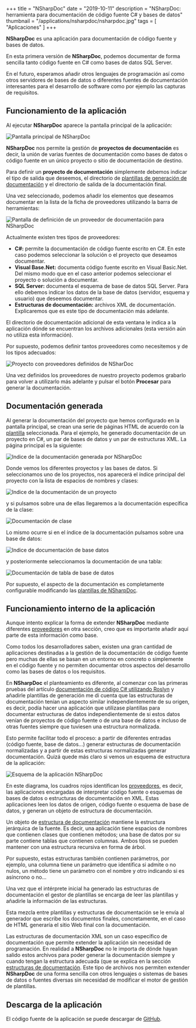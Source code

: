 +++
title = "NSharpDoc"
date = "2019-10-11"
description = "NSharpDoc: herramienta para documentación de código fuente C# y bases de datos"
thumbnail = "/applications/nsharpdoc/nsharpdoc.jpg"
tags = [ "Aplicaciones" ]
+++

**NSharpDoc** es una aplicación para documentación de código fuente y bases de datos.

En esta primera versión de **NSharpDoc**, podemos documentar de forma sencilla tanto código fuente en C# como
bases de datos SQL Server.

En el futuro, esperamos añadir otros lenguajes de programación así como otros servidores de bases de datos o
diferentes fuentes de documentación interesantes para el desarrollo de software como por ejemplo las capturas de requisitos.

## Funcionamiento de la aplicación

Al ejecutar **NSharpDoc** aparece la pantalla principal de la aplicación: 

![Pantalla principal de NSharpDoc](/blog/applications/nsharpdoc/pantalla-principal.jpg "Pantalla principal")

**NSharpDoc** nos permite la gestión de **proyectos de documentación** es decir, la unión de varias fuentes de documentación
como bases de datos o código fuente en un único proyecto o sitio de documentación de destino.

Para definir un **proyecto de documentación** simplemente debemos indicar el tipo de salida que deseemos, el directorio de 
[plantillas de generación de documentación](/blog/applications/nsharpdoc/plantillas-de-nsharpdoc/plantillas-de-nsharpdoc) y 
el directorio de salida de la documentación final.

Una vez seleccionado, podemos añadir los elementos que deseamos documentar en la lista de la ficha de proveedores utilizando la barra
de herramientas:

![Pantalla de definición de un proveedor de documentación para NSharpDoc](/blog/applications/nsharpdoc/pantalla-proveedor.jpg "Pantalla de definición de un proveedor de documentación")

Actualmente existen tres tipos de proveedores:


* **C#:** permite la documentación de código fuente escrito en C#. En este caso podemos seleccionar la solución o el
	proyecto que deseamos documentar.
* **Visual Base.Net:** documenta código fuente escrito en Visual Basic.Net. Del mismo modo que en el caso anterior
	podemos seleccionar el proyecto o solución a documentar.
* **SQL Server:** documenta el esquema de base de datos SQL Server. Para ello debemos indicar los datos de la base de datos
	(servidor, esquema y usuario) que deseemos documentar.
* **Estructuras de documentación:** archivos XML de documentación. Explicaremos que es este tipo de documentación más adelante.

El directorio de documentación adicional de esta ventana le indica a la aplicación dónde se encuentran los archivos adicionales (esta
versión aún no utiliza esta información).

Por supuesto, podemos definir tantos proveedores como necesitemos y de los tipos adecuados:

![Proyecto con proveedores definidos de NSharDoc](/blog/applications/nsharpdoc/pantalla-principal-proyecto.jpg "Proyecto con proveedores definidos")

Una vez definidos los proveedores de nuestro proyecto podemos grabarlo para volver a utilizarlo más adelante y pulsar el botón **Procesar**
para generar la documentación. 

## Documentación generada

Al generar la documentación del proyecto que hemos configurado en la pantalla principal, se crean una serie de páginas HTML de acuerdo con la
[plantilla](/blog/applications/nsharpdoc/plantillas-de-nsharpdoc/plantillas-de-nsharpdoc) seleccionada. Para el ejemplo, he generado
documentación de un proyecto en C#, un par de bases de datos y un par de estructuras XML. La página principal es
la siguiente:

![Indice de la documentación generada por NSharpDoc](/blog/applications/nsharpdoc/indice-documentacion.jpg "Indice de la documentación")

Donde vemos los diferentes proyectos y las bases de datos. Si seleccionamos uno de los proyectos, nos aparecerá
el índice principal del proyecto con la lista de espacios de nombres y clases:

![Indice de la documentación de un proyecto](/blog/applications/nsharpdoc/documentacion-proyecto.jpg "Indice de la documentación")

y si pulsamos sobre una de ellas llegaremos a la documentación específica de la clase:

![Documentación de clase](/blog/applications/nsharpdoc/documentacion-clase.jpg "Documentación de clase")

Lo mismo ocurre si en el índice de la documentación pulsamos sobre una base de datos:

![Indice de documentación de base datos](/blog/applications/nsharpdoc/documentacion-base-datos.jpg "Documentación de base datos")

y posteriormente seleccionamos la documentación de una tabla:

![Documentación de tabla de base de datos](/blog/applications/nsharpdoc/documentacion-tabla.jpg "Documentación de tabla de base de datos")

Por supuesto, el aspecto de la documentación es completamente configurable modificando las 
[plantillas de NSharpDoc](/blog/applications/nsharpdoc/plantillas-de-nsharpdoc/plantillas-de-nsharpdoc).

## Funcionamiento interno de la aplicación

Aunque intento explicar la forma de extender **NSharpDoc** mediante diferentes 
[proveedores](/blog/applications/nsharpdoc/proveedores-de-nsharpdoc) en otra sección, creo que es importante 
añadir aquí parte de esta información como base.

Como todos los desarrolladores saben, existen una gran cantidad de aplicaciones destinadas a la gestión de la documentación
de código fuente pero muchas de ellas se basan en un entorno en concreto o simplemente en el código fuente y no permiten
documentar otros aspectos del desarrollo como las bases de datos o los requisitos.

En **NSharpDoc** el planteamiento es diferente, al comenzar con las primeras pruebas del artículo 
[documentación de código C# utilizando Roslyn](/blog/articles/source-code/documentacion-codigo-csharp-plantillas/documentacion-codigo-csharp-plantillas)
y añadirle plantillas de generación me di cuenta que las estructuras de documentación tenían un aspecto similar independientemente
de su origen, es decir, podía hacer una aplicación que utilizase plantillas para documentar estructuras de datos
independientemente de si estos datos venían de proyectos de código fuente o de una base de datos e incluso de otras 
fuentes siempre que tuviesen una estructura normalizada.

Esto permite facilitar todo el proceso: a partir de diferentes entradas (código fuente, base de datos...) generar
estructuras de documentación normalizadas y a partir de estas estructuras normalizadas generar documentación.
Quizá quede más claro si vemos un esquema de estructura de la aplicación:

![Esquema de la aplicación NSharpDoc](/blog/applications/nsharpdoc/esquema-aplicacion.jpg "Esquema de la aplicación")

En este diagrama, los cuadros rojos identifican los [proveedores](/blog/applications/nsharpdoc/proveedores-de-nsharpdoc), 
es decir, las aplicaciones encargadas de interpretar código fuente o esquemas de bases de datos o estructuras de documentación 
en XML. Estas aplicaciones leen los datos de origen, código fuente o esquema de base de datos, y generan un 
objeto de estructura de documentación.

Un objeto de [estructura de documentación](/blog/applications/nsharpdoc/estructuras-de-documentacion)
mantiene la estructura jerárquica de la fuente. Es decir, una aplicación tiene espacios
de nombres que contienen clases que contienen métodos; una base de datos por su parte contiene tablas que contienen columnas. 
Ambos tipos se pueden mantener con una estructura recursiva en forma de árbol.

Por supuesto, estas estructuras también contienen parámetros, por ejemplo, una columna tiene un parámetro que identifica si admite
o no nulos, un método tiene un parámetro con el nombre y otro indicando si es asíncrono o no...

Una vez que el intérprete inicial ha generado las estructuras de documentación el gestor de plantillas se encarga de leer las 
plantillas y añadirle la información de las estructuras.

Esta mezcla entre plantillas y estructuras de documentación se le envía al generador que escribe los documentos finales, concretamente,
en el caso de HTML generaría el sitio Web final con la documentación.

Las estructuras de documentación XML son un caso específico de documentación que permite extender la aplicación sin necesidad de
programación. En realidad a **NSharpDoc** no le importa de dónde hayan salido estos archivos para poder generar la documentación
siempre y cuando tengan la estructura adecuada (que se explica en la sección
[estructuras de documentación](/blog/applications/nsharpdoc/estructuras-de-documentacion). Este
tipo de archivos nos permiten extender **NSharpDoc** de una forma sencilla con otros lenguajes o sistemas de bases de datos 
o fuentes diversas sin necesidad de modificar el motor de gestión de plantillas.

## Descarga de la aplicación

El código fuente de la aplicación se puede descargar de [GitHub](https://github.com/jbautistam/NSharpDoc).